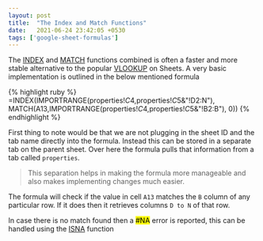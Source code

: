 ```yaml
---
layout: post
title:  "The Index and Match Functions"
date:   2021-06-24 23:42:05 +0530
tags: ['google-sheet-formulas']
---
```


The [INDEX](https://support.google.com/docs/answer/3098242?hl=en) and [MATCH](https://support.google.com/docs/answer/3093378?hl=en) functions combined is often a faster and more stable alternative to the popular [VLOOKUP](https://support.google.com/docs/answer/3093318?hl=en) on Sheets. A very basic implementation is outlined in the below mentioned formula

{% highlight ruby %}
=INDEX(IMPORTRANGE(properties!$C$4,properties!$C$5&"!D2:N"), MATCH(A13,IMPORTRANGE(properties!$C$4,properties!$C$5&"!B2:B"), 0))
{% endhighlight %}

First thing to note would be that we are not plugging in the sheet ID and the tab name directly into the formula. Instead this can be stored in a separate tab on the parent sheet. Over here the formula pulls that information from a tab called `properties`. 

> This separation helps in making the formula more manageable and also makes implementing changes much easier.

The formula will check if the value in cell `A13` matches the `B` column of any particular row. If it does then it retrieves columns `D to N` of that row.

In case there is no match found then a <mark>#NA</mark> error is reported, this can be handled using the [ISNA](https://support.google.com/docs/answer/9365944?hl=en) function